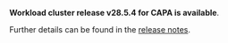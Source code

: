 **Workload cluster release v28.5.4 for CAPA is available**.

Further details can be found in the [release notes](https://docs.giantswarm.io/changes/workload-cluster-releases-capa/releases/aws-28.5.4).
